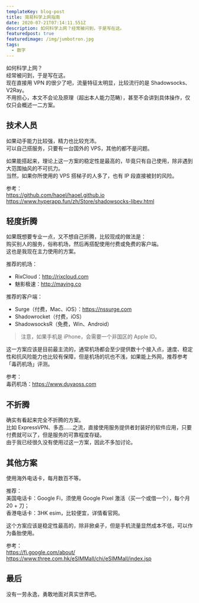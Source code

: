 ```yaml
---
templateKey: blog-post
title: 简易科学上网指南
date: 2020-07-21T07:14:11.551Z
description: 如何科学上网？经常被问到，于是写在这。
featuredpost: true
featuredimage: /img/jumbotron.jpg
tags:
  - 数字
---
```

如何科学上网？  
经常被问到，于是写在这。  
现在直接用 VPN 的很少了吧，流量特征太明显，比较流行的是 Shadowsocks、V2Ray。  
不用担心，本文不会论及原理（超出本人能力范畴），甚至不会讲到具体操作，仅仅只会概述一二方案。  

## 技术人员
如果动手能力比较强，精力也比较充沛。  
可以自己搭服务，只要有一台国外的 VPS，其他的都不是问题。

如果能搭起来，理论上这一方案的稳定性是最高的，毕竟只有自己使用，除非遇到大范围抽风的不可抗力。  
当然，如果你所使用的 VPS 搭梯子的人多了，也有 IP 段直接被封的风险。  

参考：  
https://github.com/haoel/haoel.github.io  
https://www.hyperapp.fun/zh/Store/shadowsocks-libev.html  

## 轻度折腾
如果既想要专业一点，又不想自己折腾，比较现成的做法是：  
购买别人的服务，俗称机场，然后再搭配使用付费或免费的客户端。  
这也是我现在主力使用的方案。

推荐的机场：  
* RixCloud：http://rixcloud.com  
* 魅影极速：http://maying.co

推荐的客户端：  
* Surge（付费，Mac、iOS）：https://nssurge.com  
* Shadowrocket（付费，iOS）  
* ShadowsocksR（免费，Win、Android）

> 注意，如果手机是 iPhone，会需要一个非国区的 Apple ID。

这一方案应该是目前最主流的，通常机场都会至少提供数十个接入点，速度、稳定性和抗风险能力也比较有保障，但是机场的坑也不浅，如果能上外网，推荐参考「毒药机场」评测。  

参考：  
毒药机场：https://www.duyaoss.com  

## 不折腾
确实有看起来完全不折腾的方案。  
比如 ExpressVPN、多态……之流，直接使用服务提供者封装好的软件应用，只要付费就可以了，但是服务的可靠程度存疑。  
由于我已经很久没有使用过这一方案，因此不多加讨论。  

## 其他方案
使用海外电话卡，每月数百不等。  

推荐：  
美国电话卡：Google Fi，须使用 Google Pixel 激活（买一个或借一个），每个月 20 + 刀；  
香港电话卡：3HK esim，比较便宜，详情看官网。  

这个方案应该是稳定性最高的，除非掀桌子，但是手机流量显然成本不低，可以作为备胎使用。  

参考：  
https://fi.google.com/about/  
https://www.three.com.hk/eSIMMall/chi/eSIMMall/index.jsp

## 最后
没有一劳永逸，勇敢地面对真实世界吧。